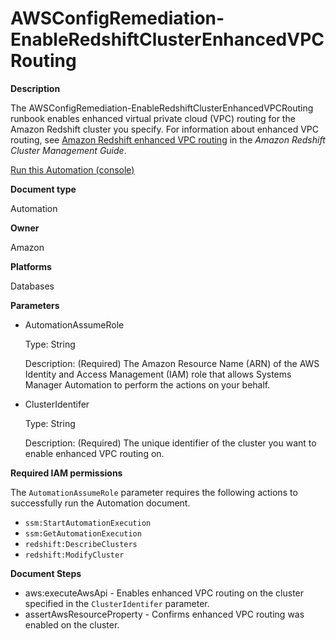# AWSConfigRemediation\-EnableRedshiftClusterEnhancedVPCRouting<a name="automation-aws-enable-redshift-enhanced-routing"></a>

**Description**

The AWSConfigRemediation\-EnableRedshiftClusterEnhancedVPCRouting runbook enables enhanced virtual private cloud \(VPC\) routing for the Amazon Redshift cluster you specify\. For information about enhanced VPC routing, see [Amazon Redshift enhanced VPC routing](https://docs.aws.amazon.com/redshift/latest/gsg/enhanced-vpc-routing.html) in the *Amazon Redshift Cluster Management Guide*\.

[Run this Automation \(console\)](https://console.aws.amazon.com/systems-manager/automation/execute/AWSConfigRemediation-EnableRedshiftClusterAutomatedSnapshot)

**Document type**

Automation

**Owner**

Amazon

**Platforms**

Databases

**Parameters**
+ AutomationAssumeRole

  Type: String

  Description: \(Required\) The Amazon Resource Name \(ARN\) of the AWS Identity and Access Management \(IAM\) role that allows Systems Manager Automation to perform the actions on your behalf\.
+ ClusterIdentifer

  Type: String

  Description: \(Required\) The unique identifier of the cluster you want to enable enhanced VPC routing on\.

**Required IAM permissions**

The `AutomationAssumeRole` parameter requires the following actions to successfully run the Automation document\.
+ `ssm:StartAutomationExecution`
+ `ssm:GetAutomationExecution`
+ `redshift:DescribeClusters`
+ `redshift:ModifyCluster`

**Document Steps**
+ aws:executeAwsApi \- Enables enhanced VPC routing on the cluster specified in the `ClusterIdentifer` parameter\.
+ assertAwsResourceProperty \- Confirms enhanced VPC routing was enabled on the cluster\.
